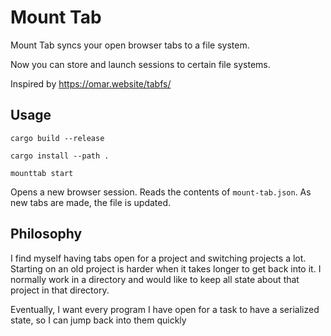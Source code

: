 # Mount Tab

Mount Tab syncs your open browser tabs to a file system.

Now you can store and launch sessions to certain file systems. 

Inspired by https://omar.website/tabfs/

## Usage

`cargo build --release`

`cargo install --path .`

`mounttab start`

Opens a new browser session. Reads the contents of `mount-tab.json`. As new tabs are made, the file is updated.

## Philosophy

I find myself having tabs open for a project and switching projects a lot. Starting on an old project is harder when it takes longer to get back into it. I normally work in a directory and would like to keep all state about that project in that directory. 

Eventually, I want every program I have open for a task to have a serialized state, so I can jump back into them quickly

